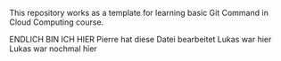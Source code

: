 This repository works as a template for learning basic Git Command in Cloud Computing course.

ENDLICH BIN ICH HIER
Pierre hat diese Datei bearbeitet
 Lukas war hier
Lukas war nochmal hier 


